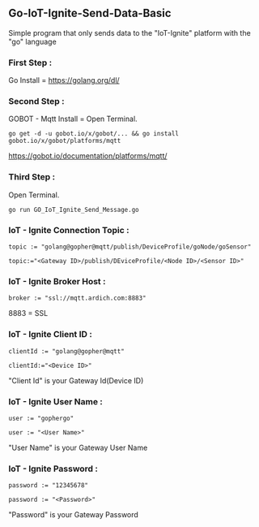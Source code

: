## Go-IoT-Ignite-Send-Data-Basic
Simple program that only sends data to the "IoT-Ignite" platform with the "go" language

### First Step : 

Go Install = https://golang.org/dl/


### Second Step :

 GOBOT - Mqtt Install = Open Terminal.  

```
go get -d -u gobot.io/x/gobot/... && go install gobot.io/x/gobot/platforms/mqtt
```
https://gobot.io/documentation/platforms/mqtt/


### Third Step :
Open Terminal. 

```
go run GO_IoT_Ignite_Send_Message.go
```



### IoT - Ignite Connection Topic :

```
topic := "golang@gopher@mqtt/publish/DeviceProfile/goNode/goSensor"
```

```
topic:="<Gateway ID>/publish/DEviceProfile/<Node ID>/<Sensor ID>"
```


### IoT - Ignite Broker Host :
```
broker := "ssl://mqtt.ardich.com:8883"
```
8883 = SSL



### IoT - Ignite Client ID :
```
clientId := "golang@gopher@mqtt"
```
```
clientId:="<Device ID>"
```



"Client Id" is your Gateway Id(Device ID)

### IoT - Ignite User Name :
```
user := "gophergo"
```
```
user := "<User Name>"
```
"User Name" is your Gateway User Name 



### IoT - Ignite Password :
```
password := "12345678"
```
```
password := "<Password>"
```
"Password" is your Gateway Password
